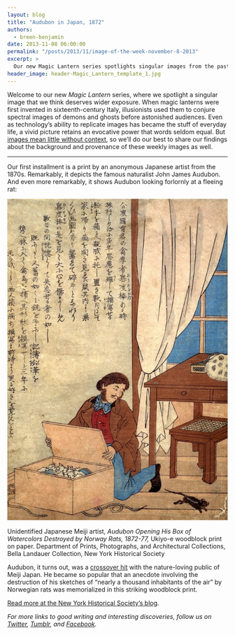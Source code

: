 ```yaml
---
layout: blog
title: "Audubon in Japan, 1872"
authors:
  - breen-benjamin
date: 2013-11-08 06:00:00
permalink: "/posts/2013/11/image-of-the-week-november-8-2013"
excerpt: >
  Our new Magic Lantern series spotlights singular images from the past that deserve wider exposure. This week: a nineteenth-century Japanese print of Audubon and the rat that ate his bird drawings.
header_image: header-Magic_Lantern_template_1.jpg
---
```

Welcome to our new *Magic Lantern* series, where we spotlight a singular image that we think deserves wider exposure.  When magic lanterns were first invented in sixteenth-century Italy, illusionists used them to conjure spectral images of demons and ghosts before astonished audiences. Even as technology’s ability to replicate images has became the stuff of everyday life, a vivid picture retains an evocative power that words seldom equal. But [images mean little without context](http://theappendix.net/blog/2012/11/cabinets-of-curiosity:-the-web-as-wunderkammer), so we’ll do our best to share our findings about the background and provenance of these weekly images as well.

***

Our first installment is a print by an anonymous Japanese artist from the 1870s. Remarkably, it depicts the famous naturalist John James Audubon. And even more remarkably, it shows Audubon looking forlornly at a fleeing rat:

<div class="inline-image">
  <a class="fancybox" href="/images/blog/2013/11/tumblr_mkdtv1HWs61rl1rfao1_1280-large.jpg">
    <img src="/images/blog/2013/11/tumblr_mkdtv1HWs61rl1rfao1_1280-medium.jpg" width="640" alt="Richard’s Documents" />
  </a>
  <p class="caption">
    Unidentified Japanese Meiji artist, <em>Audubon Opening His Box of Watercolors Destroyed by Norway Rats, 1872-77,</em> Ukiyo-e woodblock print on paper. 
    <span class="credit">
      Department of Prints, Photographs, and Architectural Collections, Bella Landauer Collection, New York Historical Society
    </span>
  </p>
</div>

Audubon, it turns out, was a [crossover hit](http://tumblr.theappendix.net/post/46518997242/famed-naturalist-and-painter-john-james-audubon) with the nature-loving public of Meiji Japan. He became so popular that an anecdote involving the destruction of his sketches of “nearly a thousand inhabitants of the air” by Norwegian rats was memorialized in this striking woodblock print.

[Read more at the New York Historical Society’s blog](http://behindthescenes.nyhistory.org/audubons-work-becomes/).

*For more links to good writing and interesting discoveries, follow us on [Twitter](https://twitter.com/appendixjournal), [Tumblr](http://tumblr.theappendix.net/), and [Facebook](https://www.facebook.com/TheAppendix).*
